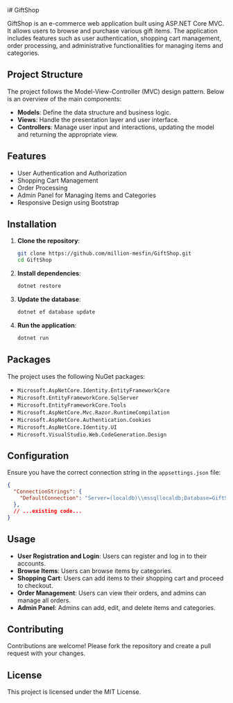 i# GiftShop

GiftShop is an e-commerce web application built using ASP.NET Core MVC. It allows users to browse and purchase various gift items. The application includes features such as user authentication, shopping cart management, order processing, and administrative functionalities for managing items and categories.

## Project Structure

The project follows the Model-View-Controller (MVC) design pattern. Below is an overview of the main components:


- **Models**: Define the data structure and business logic.
- **Views**: Handle the presentation layer and user interface.
- **Controllers**: Manage user input and interactions, updating the model and returning the appropriate view.

## Features

- User Authentication and Authorization
- Shopping Cart Management
- Order Processing
- Admin Panel for Managing Items and Categories
- Responsive Design using Bootstrap

## Installation


1. **Clone the repository**:
    ```bash
    git clone https://github.com/million-mesfin/GiftShop.git
    cd GiftShop
    ```

2. **Install dependencies**:
    ```bash
    dotnet restore
    ```

3. **Update the database**:
    ```bash
    dotnet ef database update
    ```

4. **Run the application**:
    ```bash
    dotnet run
    ```

## Packages

The project uses the following NuGet packages:

- `Microsoft.AspNetCore.Identity.EntityFrameworkCore`
- `Microsoft.EntityFrameworkCore.SqlServer`
- `Microsoft.EntityFrameworkCore.Tools`
- `Microsoft.AspNetCore.Mvc.Razor.RuntimeCompilation`
- `Microsoft.AspNetCore.Authentication.Cookies`
- `Microsoft.AspNetCore.Identity.UI`
- `Microsoft.VisualStudio.Web.CodeGeneration.Design`

## Configuration

Ensure you have the correct connection string in the `appsettings.json` file:

```json
{
  "ConnectionStrings": {
    "DefaultConnection": "Server=(localdb)\\mssqllocaldb;Database=GiftShopDb;Trusted_Connection=True;MultipleActiveResultSets=true"
  },
  // ...existing code...
}
```

## Usage

- **User Registration and Login**: Users can register and log in to their accounts.
- **Browse Items**: Users can browse items by categories.
- **Shopping Cart**: Users can add items to their shopping cart and proceed to checkout.
- **Order Management**: Users can view their orders, and admins can manage all orders.
- **Admin Panel**: Admins can add, edit, and delete items and categories.

## Contributing

Contributions are welcome! Please fork the repository and create a pull request with your changes.

## License

This project is licensed under the MIT License.

